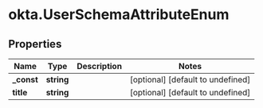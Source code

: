 # okta.UserSchemaAttributeEnum

## Properties

Name | Type | Description | Notes
------------ | ------------- | ------------- | -------------
**_const** | **string** |  | [optional] [default to undefined]
**title** | **string** |  | [optional] [default to undefined]

